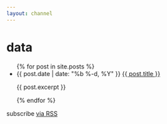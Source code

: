 ```yaml
---
layout: channel
---
```


<div class="data">

  <h1>data</h1>

  <ul class="posts">
    {% for post in site.posts %}
      <li>
        <span class="post-date">{{ post.date | date: "%b %-d, %Y" }}</span>
        <a class="post-link" href="{{ post.url | prepend: site.baseurl }}">{{ post.title }}</a>
        <p>{{ post.excerpt }}</p>
      </li>
    {% endfor %}
  </ul>

  <p class="rss-subscribe">subscribe <a href="{{ "/about.md" | prepend: site.baseurl }}">via RSS</a></p>

</div>
